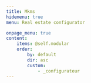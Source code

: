 ```yaml
---
title: Mkms
hidemenu: true
menu: Real estate configurator

onpage_menu: true
content:
    items: @self.modular
    order:
        by: default
        dir: asc
        custom:
            - _configurateur
---
```


